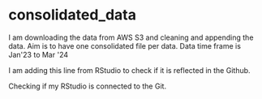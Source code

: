 # consolidated_data
I am downloading the data from AWS S3 and cleaning and appending the data. Aim is to have one consolidated file per data. Data time frame is Jan'23 to Mar '24


I am adding this line from RStudio to check if it is reflected in the Github.

Checking if my RStudio is connected to the Git. 

